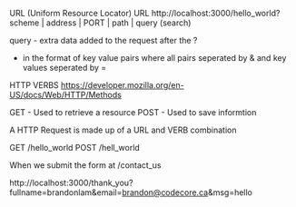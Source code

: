 URL (Uniform Resource Locator)
URL http://localhost:3000/hello_world?
scheme | address | PORT | path | query (search)

query - extra data added to the request after the ?
- in the format of key value pairs where all pairs seperated by & and key values seperated by =

HTTP VERBS https://developer.mozilla.org/en-US/docs/Web/HTTP/Methods

GET - Used to retrieve a resource
POST - Used to save informtion

A HTTP Request is made up of a URL and VERB combination

GET /hello_world
POST /hell_world

When we submit the form at /contact_us

http://localhost:3000/thank_you?fullname=brandonlam&email=brandon@codecore.ca&msg=hello